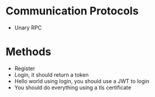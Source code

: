 # Communication Protocols
- Unary RPC
# Methods
- Register
- Login, it should return a token
- Hello world using login, you should use a JWT to login
- You should do everything using a tls certificate